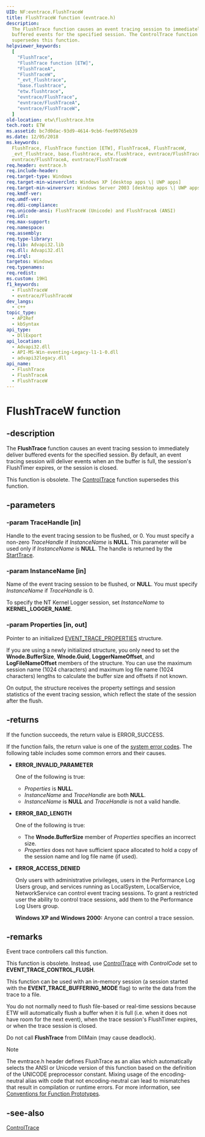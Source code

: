 ```yaml
---
UID: NF:evntrace.FlushTraceW
title: FlushTraceW function (evntrace.h)
description:
  The FlushTrace function causes an event tracing session to immediately deliver
  buffered events for the specified session. The ControlTrace function
  supersedes this function.
helpviewer_keywords:
  [
    "FlushTrace",
    "FlushTrace function [ETW]",
    "FlushTraceA",
    "FlushTraceW",
    "_evt_flushtrace",
    "base.flushtrace",
    "etw.flushtrace",
    "evntrace/FlushTrace",
    "evntrace/FlushTraceA",
    "evntrace/FlushTraceW",
  ]
old-location: etw\flushtrace.htm
tech.root: ETW
ms.assetid: bc7d0dac-93d9-4614-9cb6-fee99765eb39
ms.date: 12/05/2018
ms.keywords:
  FlushTrace, FlushTrace function [ETW], FlushTraceA, FlushTraceW,
  _evt_flushtrace, base.flushtrace, etw.flushtrace, evntrace/FlushTrace,
  evntrace/FlushTraceA, evntrace/FlushTraceW
req.header: evntrace.h
req.include-header:
req.target-type: Windows
req.target-min-winverclnt: Windows XP [desktop apps \| UWP apps]
req.target-min-winversvr: Windows Server 2003 [desktop apps \| UWP apps]
req.kmdf-ver:
req.umdf-ver:
req.ddi-compliance:
req.unicode-ansi: FlushTraceW (Unicode) and FlushTraceA (ANSI)
req.idl:
req.max-support:
req.namespace:
req.assembly:
req.type-library:
req.lib: Advapi32.lib
req.dll: Advapi32.dll
req.irql:
targetos: Windows
req.typenames:
req.redist:
ms.custom: 19H1
f1_keywords:
  - FlushTraceW
  - evntrace/FlushTraceW
dev_langs:
  - c++
topic_type:
  - APIRef
  - kbSyntax
api_type:
  - DllExport
api_location:
  - Advapi32.dll
  - API-MS-Win-eventing-Legacy-l1-1-0.dll
  - advapi32legacy.dll
api_name:
  - FlushTrace
  - FlushTraceA
  - FlushTraceW
---
```


# FlushTraceW function

## -description

The **FlushTrace** function causes an event tracing session to immediately
deliver buffered events for the specified session. By default, an event tracing
session will deliver events when an the buffer is full, the session's FlushTimer
expires, or the session is closed.

This function is obsolete. The
[ControlTrace](/windows/win32/api/evntrace/nf-evntrace-controltracew) function
supersedes this function.

## -parameters

### -param TraceHandle [in]

Handle to the event tracing session to be flushed, or 0. You must specify a
non-zero _TraceHandle_ if _InstanceName_ is **NULL**. This parameter will be
used only if _InstanceName_ is **NULL**. The handle is returned by the
[StartTrace](/windows/win32/api/evntrace/nf-evntrace-starttracew).

### -param InstanceName [in]

Name of the event tracing session to be flushed, or **NULL**. You must specify
_InstanceName_ if _TraceHandle_ is 0.

To specify the NT Kernel Logger session, set _InstanceName_ to
**KERNEL_LOGGER_NAME**.

### -param Properties [in, out]

Pointer to an initialized
[EVENT_TRACE_PROPERTIES](/windows/desktop/ETW/event-trace-properties) structure.

If you are using a newly initialized structure, you only need to set the
**Wnode.BufferSize**, **Wnode.Guid**, **LoggerNameOffset**, and
**LogFileNameOffset** members of the structure. You can use the maximum session
name (1024 characters) and maximum log file name (1024 characters) lengths to
calculate the buffer size and offsets if not known.

On output, the structure receives the property settings and session statistics
of the event tracing session, which reflect the state of the session after the
flush.

## -returns

If the function succeeds, the return value is ERROR_SUCCESS.

If the function fails, the return value is one of the
[system error codes](/windows/win32/debug/system-error-codes). The following
table includes some common errors and their causes.

- **ERROR_INVALID_PARAMETER**

  One of the following is true:

  - _Properties_ is **NULL**.
  - _InstanceName_ and _TraceHandle_ are both **NULL**.
  - _InstanceName_ is **NULL** and _TraceHandle_ is not a valid handle.

- **ERROR_BAD_LENGTH**

  One of the following is true:

  - The **Wnode.BufferSize** member of _Properties_ specifies an incorrect size.
  - _Properties_ does not have sufficient space allocated to hold a copy of the
    session name and log file name (if used).

- **ERROR_ACCESS_DENIED**

  Only users with administrative privileges, users in the Performance Log Users
  group, and services running as LocalSystem, LocalService, NetworkService can
  control event tracing sessions. To grant a restricted user the ability to
  control trace sessions, add them to the Performance Log Users group.

  **Windows XP and Windows 2000:** Anyone can control a trace session.

## -remarks

Event trace controllers call this function.

This function is obsolete. Instead, use
[ControlTrace](/windows/win32/api/evntrace/nf-evntrace-controltracew) with
_ControlCode_ set to **EVENT_TRACE_CONTROL_FLUSH**.

This function can be used with an in-memory session (a session started with the
**EVENT_TRACE_BUFFERING_MODE** flag) to write the data from the trace to a file.

You do not normally need to flush file-based or real-time sessions because ETW
will automatically flush a buffer when it is full (i.e. when it does not have
room for the next event), when the trace session's FlushTimer expires, or when
the trace session is closed.

Do not call **FlushTrace** from DllMain (may cause deadlock).

> [!NOTE]
> The evntrace.h header defines FlushTrace as an alias which
> automatically selects the ANSI or Unicode version of this function based on
> the definition of the UNICODE preprocessor constant. Mixing usage of the
> encoding-neutral alias with code that not encoding-neutral can lead to
> mismatches that result in compilation or runtime errors. For more information,
> see
> [Conventions for Function Prototypes](/windows/win32/intl/conventions-for-function-prototypes).

## -see-also

[ControlTrace](/windows/win32/api/evntrace/nf-evntrace-controltracew)
